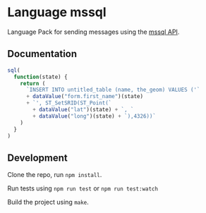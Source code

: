 Language mssql
==============

Language Pack for sending messages using the [mssql API](http://docs.mssql.com/mssql-platform/sql-api/).

Documentation
-------------

```js
sql(
  function(state) {
    return (
      `INSERT INTO untitled_table (name, the_geom) VALUES ('`
      + dataValue("form.first_name")(state)
      + `', ST_SetSRID(ST_Point(`
        + dataValue("lat")(state) + `, `
        + dataValue("long")(state) + `),4326))`
    )
  }
)
```

Development
-----------

Clone the repo, run `npm install`.

Run tests using `npm run test` or `npm run test:watch`

Build the project using `make`.

